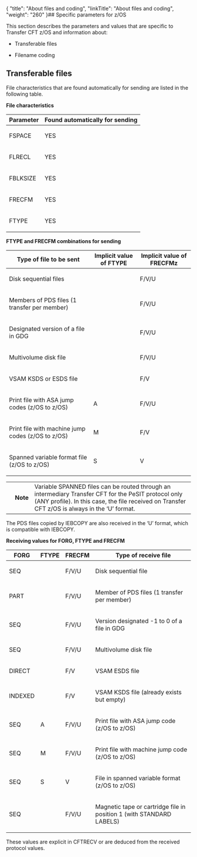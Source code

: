 {
    "title": "About files and coding",
    "linkTitle": "About files and coding",
    "weight": "260"
}## Specific parameters for z/OS

This section describes the parameters and values that are specific to Transfer CFT z/OS and information about:

-   Transferable files
-   Filename coding

## Transferable files

File characteristics that are found automatically for sending are listed in the following table.

**File characteristics**

<table data-cellspacing="0">
<thead>
<tr class="header">
<th>Parameter</th>
<th>Found automatically for sending</th>
</tr>
</thead>
<tbody>
<tr class="odd">
<td><p>FSPACE</p></td>
<td><p>YES</p></td>
</tr>
<tr class="even">
<td><p>FLRECL</p></td>
<td><p>YES</p></td>
</tr>
<tr class="odd">
<td><p>FBLKSIZE</p></td>
<td><p>YES</p></td>
</tr>
<tr class="even">
<td><p>FRECFM</p></td>
<td><p>YES</p></td>
</tr>
<tr class="odd">
<td><p>FTYPE</p></td>
<td><p>YES</p></td>
</tr>
</tbody>
</table>

**FTYPE and FRECFM combinations for sending**

<table data-cellspacing="0">
<thead>
<tr class="header">
<th>Type of file to be sent</th>
<th>Implicit value of FTYPE</th>
<th>Implicit value of FRECFMz</th>
</tr>
</thead>
<tbody>
<tr class="odd">
<td><p>Disk sequential files</p></td>
<td><p> </p></td>
<td><p>F/V/U</p></td>
</tr>
<tr class="even">
<td><p>Members of PDS files (1 transfer per member)</p></td>
<td><p> </p></td>
<td><p>F/V/U</p></td>
</tr>
<tr class="odd">
<td><p>Designated version of a file in GDG</p></td>
<td><p> </p></td>
<td><p>F/V/U</p></td>
</tr>
<tr class="even">
<td><p>Multivolume disk file</p></td>
<td><p> </p></td>
<td><p>F/V/U</p></td>
</tr>
<tr class="odd">
<td><p>VSAM KSDS or ESDS file</p></td>
<td><p> </p></td>
<td><p>F/V</p></td>
</tr>
<tr class="even">
<td><p>Print file with ASA jump codes (z/OS to z/OS)</p></td>
<td><p>A</p></td>
<td><p>F/V/U</p></td>
</tr>
<tr class="odd">
<td><p>Print file with machine jump codes (z/OS to z/OS)</p></td>
<td><p>M</p></td>
<td><p>F/V</p></td>
</tr>
<tr class="even">
<td><p>Spanned variable format file (z/OS to z/OS)</p></td>
<td><p>S</p></td>
<td><p>V</p></td>
</tr>
</tbody>
</table>

<table data-cellpadding="0" data-cellspacing="0">
<tbody>
<tr class="odd">
<td data-valign="top"></td>
<td data-valign="top"><span><strong>Note</strong></span></td>
<td data-mc-autonum="&lt;b&gt;Note&lt;/b&gt;" data-valign="top">Variable SPANNED files can be routed through an intermediary Transfer CFT for the PeSIT protocol only (ANY profile). In this case, the file received on Transfer CFT z/OS is always in the ‘U’ format.</td>
</tr>
</tbody>
</table>

The PDS files copied by IEBCOPY are also received in the ‘U’ format, which is compatible with IEBCOPY.

**Receiving values for FORG, FTYPE and FRECFM**

<table data-cellspacing="0">
<thead>
<tr class="header">
<th>FORG</th>
<th>FTYPE</th>
<th colspan="2">FRECFM</th>
<th>  Type of receive file</th>
</tr>
</thead>
<tbody>
<tr class="odd">
<td><p>SEQ</p></td>
<td><p> </p></td>
<td colspan="2"><p>F/V/U</p></td>
<td><p>Disk sequential file</p></td>
</tr>
<tr class="even">
<td><p>PART</p></td>
<td><p> </p></td>
<td colspan="2"><p>F/V/U</p></td>
<td><p>Member of PDS files (1 transfer per member)</p></td>
</tr>
<tr class="odd">
<td><p>SEQ</p></td>
<td><p> </p></td>
<td colspan="2"><p>F/V/U</p></td>
<td><p>Version designated -1 to 0 of a file in GDG</p></td>
</tr>
<tr class="even">
<td><p>SEQ</p></td>
<td><p> </p></td>
<td><p>F/V/U</p></td>
<td colspan="2"><p>Multivolume disk file</p></td>
</tr>
<tr class="odd">
<td><p>DIRECT</p></td>
<td><p> </p></td>
<td><p>F/V</p></td>
<td colspan="2"><p>VSAM ESDS file</p></td>
</tr>
<tr class="even">
<td><p>INDEXED</p></td>
<td><p> </p></td>
<td><p>F/V</p></td>
<td colspan="2"><p>VSAM KSDS file (already exists but empty)</p></td>
</tr>
<tr class="odd">
<td><p>SEQ</p></td>
<td><p>A</p></td>
<td><p>F/V/U</p></td>
<td colspan="2"><p>Print file with ASA jump code (z/OS to z/OS)</p></td>
</tr>
<tr class="even">
<td><p>SEQ</p></td>
<td><p>M</p></td>
<td><p>F/V/U</p></td>
<td colspan="2"><p>Print file with machine jump code (z/OS to z/OS)</p></td>
</tr>
<tr class="odd">
<td><p>SEQ</p></td>
<td><p>S</p></td>
<td><p>V</p></td>
<td colspan="2"><p>File in spanned variable format (z/OS to z/OS)</p></td>
</tr>
<tr class="even">
<td><p>SEQ</p></td>
<td><p> </p></td>
<td><p>F/V/U</p></td>
<td colspan="2"><p>Magnetic tape or cartridge file in position 1 (with STANDARD LABELS)</p></td>
</tr>
</tbody>
</table>

These values are explicit in CFTRECV or are deduced from the received protocol values.
